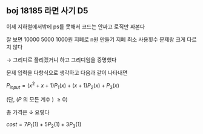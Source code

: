 boj 18185 라면 사기 D5
-

이제 지하철에서밖에 ps를 못해서 코드는 안짜고 로직만 짜본다

잘 보면 10000 5000 1000원 지폐로 n원 만들기 지폐 최소 사용횟수 문제랑 크게 다르지 않다

$\to$ 그리디로 풀리겠거니 하고 그리디임을 증명했다

문제 입력을 다항식으로 생각하고 다음과 같이 나타내면

$P_{input}=(x^2+x+1)P_1(x)+(x+1)P_2(x)+P_3(x)$

(단, $(P$ 의 모든 계수 $)$ $\ge 0$)

총 가격은 $\downarrow$ 요렇다

$cost=7P_1(1)+5P_2(1)+3P_3(1)$

